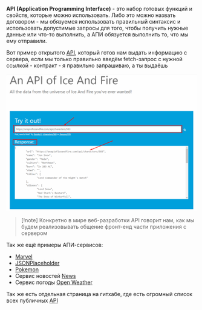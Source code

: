 
**API (Application Programming Interface)** - это набор готовых функций и свойств, которые можно использовать. Либо это можно назвать договором - мы обязуемся использовать правильный синтаксис и использовать допустимые запросы для того, чтобы получить нужные данные или что-то выполнить, а АПИ обязуется выполнить то, что мы ему отправили. 

Вот пример открытого [API](https://anapioficeandfire.com/), который готов нам выдать информацию с сервера, если мы только правильно введём fetch-запрос с нужной ссылкой - контракт - я правильно запрашиваю, а ты выдаёшь

![](_png/Pasted%20image%2020221025090649.png)

>[!note] Конкретно в мире веб-разработки API говорит нам, как мы будем реализовывать общение фронт-енд части приложения с сервером


Так же ещё примеры АПИ-сервисов:
- [Marvel](https://developer.marvel.com)
- [JSONPlaceholder](https://jsonplaceholder.typicode.com)
- [Pokemon](https://pokeapi.co)
- Сервис новостей [News](https://newsapi.org)
- Сервис погоды [Open Weather](https://openweathermap.org/api)

Так же есть отдельная страница на гитхабе, где есть огромный список всех публичных [API](https://github.com/public-apis/public-apis)